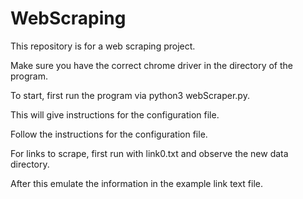 # WebScraping
This repository is for a web scraping project.

Make sure you have the correct chrome driver in the directory of the program.

To start, first run the program via python3 webScraper.py.

This will give instructions for the configuration file.

Follow the instructions for the configuration file. 

For links to scrape, first run with link0.txt and observe the new data directory.

After this emulate the information in the example link text file.
